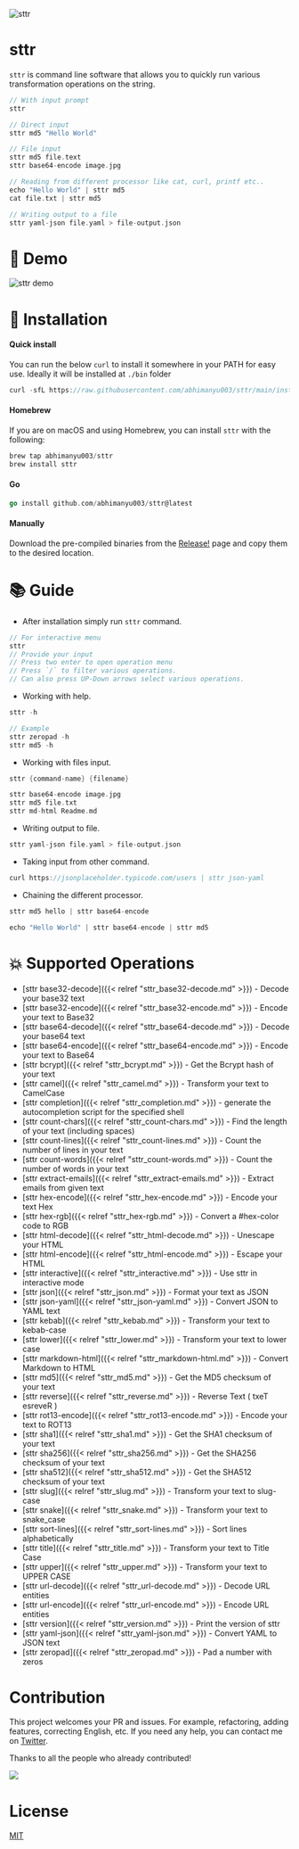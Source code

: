 ![sttr](https://github.com/abhimanyu003/sttr/raw/main/media/banner.png)

# sttr

`sttr` is command line software that allows you to quickly run various transformation operations on the string.

```go
// With input prompt
sttr

// Direct input
sttr md5 "Hello World"

// File input
sttr md5 file.text
sttr base64-encode image.jpg

// Reading from different processor like cat, curl, printf etc..
echo "Hello World" | sttr md5
cat file.txt | sttr md5

// Writing output to a file
sttr yaml-json file.yaml > file-output.json
```

# 🎥 Demo

![sttr demo](https://github.com/abhimanyu003/sttr/raw/main/media/demo.gif)


# 🔋 Installation

#### Quick install

You can run the below `curl` to install it somewhere in your PATH for easy use.
Ideally it will be installed at `./bin` folder

```go
curl -sfL https://raw.githubusercontent.com/abhimanyu003/sttr/main/install.sh | sh
```

#### Homebrew

If you are on macOS and using Homebrew, you can install `sttr` with the following:

```go
brew tap abhimanyu003/sttr
brew install sttr
```

#### Go 

```go
go install github.com/abhimanyu003/sttr@latest
```

#### Manually

Download the pre-compiled binaries from the [Release!](https://github.com/abhimanyu003/sttr/releases) page and copy them to the desired location.

# 📚 Guide

* After installation simply run `sttr` command.

```go
// For interactive menu
sttr 
// Provide your input
// Press two enter to open operation menu
// Press `/` to filter various operations.
// Can also press UP-Down arrows select various operations.
```

* Working with help.

```go
sttr -h

// Example
sttr zeropad -h
sttr md5 -h
```

* Working with files input.

```go
sttr {command-name} {filename}

sttr base64-encode image.jpg
sttr md5 file.txt
sttr md-html Readme.md
```

* Writing output to file.

```go
sttr yaml-json file.yaml > file-output.json
```

* Taking input from other command.

```go
curl https://jsonplaceholder.typicode.com/users | sttr json-yaml
```

* Chaining the different processor.

```go
sttr md5 hello | sttr base64-encode

echo "Hello World" | sttr base64-encode | sttr md5
```


# 💥 Supported Operations

* [sttr base32-decode]({{< relref "sttr_base32-decode.md" >}})	 - Decode your base32 text
* [sttr base32-encode]({{< relref "sttr_base32-encode.md" >}})	 - Encode your text to Base32
* [sttr base64-decode]({{< relref "sttr_base64-decode.md" >}})	 - Decode your base64 text
* [sttr base64-encode]({{< relref "sttr_base64-encode.md" >}})	 - Encode your text to Base64
* [sttr bcrypt]({{< relref "sttr_bcrypt.md" >}})	 - Get the Bcrypt hash of your text
* [sttr camel]({{< relref "sttr_camel.md" >}})	 - Transform your text to CamelCase
* [sttr completion]({{< relref "sttr_completion.md" >}})	 - generate the autocompletion script for the specified shell
* [sttr count-chars]({{< relref "sttr_count-chars.md" >}})	 - Find the length of your text (including spaces)
* [sttr count-lines]({{< relref "sttr_count-lines.md" >}})	 - Count the number of lines in your text
* [sttr count-words]({{< relref "sttr_count-words.md" >}})	 - Count the number of words in your text
* [sttr extract-emails]({{< relref "sttr_extract-emails.md" >}})	 - Extract emails from given text
* [sttr hex-encode]({{< relref "sttr_hex-encode.md" >}})	 - Encode your text Hex
* [sttr hex-rgb]({{< relref "sttr_hex-rgb.md" >}})	 - Convert a #hex-color code to RGB
* [sttr html-decode]({{< relref "sttr_html-decode.md" >}})	 - Unescape your HTML
* [sttr html-encode]({{< relref "sttr_html-encode.md" >}})	 - Escape your HTML
* [sttr interactive]({{< relref "sttr_interactive.md" >}})	 - Use sttr in interactive mode
* [sttr json]({{< relref "sttr_json.md" >}})	 - Format your text as JSON
* [sttr json-yaml]({{< relref "sttr_json-yaml.md" >}})	 - Convert JSON to YAML text
* [sttr kebab]({{< relref "sttr_kebab.md" >}})	 - Transform your text to kebab-case
* [sttr lower]({{< relref "sttr_lower.md" >}})	 - Transform your text to lower case
* [sttr markdown-html]({{< relref "sttr_markdown-html.md" >}})	 - Convert Markdown to HTML
* [sttr md5]({{< relref "sttr_md5.md" >}})	 - Get the MD5 checksum of your text
* [sttr reverse]({{< relref "sttr_reverse.md" >}})	 - Reverse Text ( txeT esreveR )
* [sttr rot13-encode]({{< relref "sttr_rot13-encode.md" >}})	 - Encode your text to ROT13
* [sttr sha1]({{< relref "sttr_sha1.md" >}})	 - Get the SHA1 checksum of your text
* [sttr sha256]({{< relref "sttr_sha256.md" >}})	 - Get the SHA256 checksum of your text
* [sttr sha512]({{< relref "sttr_sha512.md" >}})	 - Get the SHA512 checksum of your text
* [sttr slug]({{< relref "sttr_slug.md" >}})	 - Transform your text to slug-case
* [sttr snake]({{< relref "sttr_snake.md" >}})	 - Transform your text to snake_case
* [sttr sort-lines]({{< relref "sttr_sort-lines.md" >}})	 - Sort lines alphabetically
* [sttr title]({{< relref "sttr_title.md" >}})	 - Transform your text to Title Case
* [sttr upper]({{< relref "sttr_upper.md" >}})	 - Transform your text to UPPER CASE
* [sttr url-decode]({{< relref "sttr_url-decode.md" >}})	 - Decode URL entities
* [sttr url-encode]({{< relref "sttr_url-encode.md" >}})	 - Encode URL entities
* [sttr version]({{< relref "sttr_version.md" >}})	 - Print the version of sttr
* [sttr yaml-json]({{< relref "sttr_yaml-json.md" >}})	 - Convert YAML to JSON text
* [sttr zeropad]({{< relref "sttr_zeropad.md" >}})	 - Pad a number with zeros

# Contribution

This project welcomes your PR and issues.
For example, refactoring, adding features, correcting English, etc.
If you need any help, you can contact me on [Twitter](https://twitter.com/abhimanyu003).

Thanks to all the people who already contributed!

<a href="https://github.com/abhimanyu003/sttr/graphs/contributors">
  <img src="https://contributors-img.web.app/image?repo=abhimanyu003/sttr" />
</a>

# License

[MIT](https://github.com/abhimanyu003/sttr/blob/main/LICENSE)